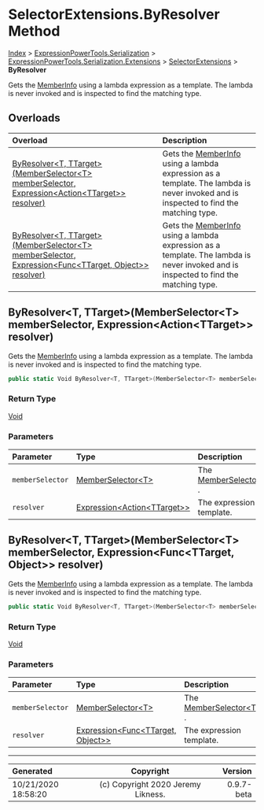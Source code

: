 ﻿# SelectorExtensions.ByResolver Method

[Index](../index.md) > [ExpressionPowerTools.Serialization](ExpressionPowerTools.Serialization.a.md) > [ExpressionPowerTools.Serialization.Extensions](ExpressionPowerTools.Serialization.Extensions.n.md) > [SelectorExtensions](ExpressionPowerTools.Serialization.Extensions.SelectorExtensions.cs.md) > **ByResolver**

Gets the [MemberInfo](https://docs.microsoft.com/dotnet/api/system.reflection.memberinfo) using a lambda expression
            as a template. The lambda is never invoked and is inspected
            to find the matching type.

## Overloads

| Overload | Description |
| :-- | :-- |
| [ByResolver&lt;T, TTarget>(MemberSelector&lt;T> memberSelector, Expression&lt;Action&lt;TTarget>> resolver)](#byresolvert-ttargetmemberselectort-memberselector-expressionactionttarget-resolver) | Gets the [MemberInfo](https://docs.microsoft.com/dotnet/api/system.reflection.memberinfo) using a lambda expression            as a template. The lambda is never invoked and is inspected            to find the matching type. |
| [ByResolver&lt;T, TTarget>(MemberSelector&lt;T> memberSelector, Expression&lt;Func&lt;TTarget, Object>> resolver)](#byresolvert-ttargetmemberselectort-memberselector-expressionfuncttarget-object-resolver) | Gets the [MemberInfo](https://docs.microsoft.com/dotnet/api/system.reflection.memberinfo) using a lambda expression            as a template. The lambda is never invoked and is inspected            to find the matching type. |
## ByResolver&lt;T, TTarget>(MemberSelector&lt;T> memberSelector, Expression&lt;Action&lt;TTarget>> resolver)

Gets the [MemberInfo](https://docs.microsoft.com/dotnet/api/system.reflection.memberinfo) using a lambda expression
            as a template. The lambda is never invoked and is inspected
            to find the matching type.

```csharp
public static Void ByResolver<T, TTarget>(MemberSelector<T> memberSelector, Expression<Action<TTarget>> resolver)
```

### Return Type

 [Void](https://docs.microsoft.com/dotnet/api/system.void) 

### Parameters

| Parameter | Type | Description |
| :-- | :-- | :-- |
| `memberSelector` | [MemberSelector&lt;T>](ExpressionPowerTools.Serialization.Rules.MemberSelector`1.cs.md) | The [MemberSelector&lt;T>](ExpressionPowerTools.Serialization.Rules.MemberSelector`1.cs.md) . |
| `resolver` | [Expression&lt;Action&lt;TTarget>>](https://docs.microsoft.com/dotnet/api/system.linq.expressions.expression-1) | The  expression template. |


## ByResolver&lt;T, TTarget>(MemberSelector&lt;T> memberSelector, Expression&lt;Func&lt;TTarget, Object>> resolver)

Gets the [MemberInfo](https://docs.microsoft.com/dotnet/api/system.reflection.memberinfo) using a lambda expression
            as a template. The lambda is never invoked and is inspected
            to find the matching type.

```csharp
public static Void ByResolver<T, TTarget>(MemberSelector<T> memberSelector, Expression<Func<TTarget, Object>> resolver)
```

### Return Type

 [Void](https://docs.microsoft.com/dotnet/api/system.void) 

### Parameters

| Parameter | Type | Description |
| :-- | :-- | :-- |
| `memberSelector` | [MemberSelector&lt;T>](ExpressionPowerTools.Serialization.Rules.MemberSelector`1.cs.md) | The [MemberSelector&lt;T>](ExpressionPowerTools.Serialization.Rules.MemberSelector`1.cs.md) . |
| `resolver` | [Expression&lt;Func&lt;TTarget, Object>>](https://docs.microsoft.com/dotnet/api/system.linq.expressions.expression-1) | The  expression template. |



---

| Generated | Copyright | Version |
| :-- | :-: | --: |
| 10/21/2020 18:58:20 | (c) Copyright 2020 Jeremy Likness. | 0.9.7-beta |
